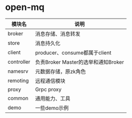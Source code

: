 # open-mq

| 模块名              | 说明                       |
| ------------------- | -------------------------- |
| broker      | 消息存储、消息转发       |
| store      | 消息持久化        |
| client    | producer、consume都属于client         |
| controller    | 负责Broker Master的选举和通知Broker|
| namesrv      |元数据存储，原zk角色         |
| remoting      | 远程通信模块       |
| proxy   | Grpc proxy      |
| common | 通用能力、工具|
| demo |一些demo示例|
